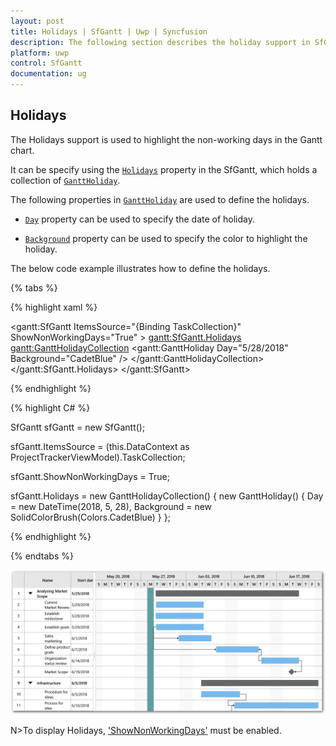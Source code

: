 ```yaml
---
layout: post
title: Holidays | SfGantt | Uwp | Syncfusion
description: The following section describes the holiday support in SfGantt.
platform: uwp
control: SfGantt
documentation: ug
---
```


## Holidays

The Holidays support is used to highlight the non-working days in the Gantt chart.

It can be specify using the [`Holidays`](https://help.syncfusion.com/cr/cref_files/uwp/Syncfusion.SfGantt.UWP~Syncfusion.UI.Xaml.Gantt.SfGantt~Holidays.html) property in the SfGantt, which holds a collection of [`GanttHoliday`](https://help.syncfusion.com/cr/uwp/Syncfusion.SfGantt.UWP~Syncfusion.UI.Xaml.Gantt.SfGantt~Holidays.html).

The following properties in [`GanttHoliday`](https://help.syncfusion.com/cr/uwp/Syncfusion.SfGantt.UWP~Syncfusion.UI.Xaml.Gantt.SfGantt~Holidays.html) are used to define the holidays.

* [`Day`](https://help.syncfusion.com/cr/cref_files/uwp/Syncfusion.SfGantt.UWP~Syncfusion.UI.Xaml.Gantt.GanttHoliday~Day.html) property can be used to specify the date of holiday.

* [`Background`](https://help.syncfusion.com/cr/cref_files/uwp/Syncfusion.SfGantt.UWP~Syncfusion.UI.Xaml.Gantt.GanttHoliday~Background.html) property can be used to specify the color to highlight the holiday.

The below code example illustrates how to define the holidays.

{% tabs %}

{% highlight xaml %}

<gantt:SfGantt ItemsSource="{Binding TaskCollection}" ShowNonWorkingDays="True" >
    <gantt:SfGantt.Holidays>
        <gantt:GanttHolidayCollection>
            <gantt:GanttHoliday Day="5/28/2018"
                                Background="CadetBlue" />
        </gantt:GanttHolidayCollection>
    </gantt:SfGantt.Holidays>
</gantt:SfGantt>

{% endhighlight %}

{% highlight C# %}

SfGantt sfGantt = new SfGantt();

sfGantt.ItemsSource = (this.DataContext as ProjectTrackerViewModel).TaskCollection;

sfGantt.ShowNonWorkingDays = True;

sfGantt.Holidays = new GanttHolidayCollection()
{
    new GanttHoliday()
    {
        Day = new DateTime(2018, 5, 28),
        Background = new SolidColorBrush(Colors.CadetBlue)
    }
};

{% endhighlight %}

{% endtabs %}

![](SfGantt_images/Holidays.png)

N>To display Holidays, ['ShowNonWorkingDays'](https://help.syncfusion.com/cr/uwp/Syncfusion.SfGantt.UWP~Syncfusion.UI.Xaml.Gantt.SfGantt~ShowNonWorkingDays.html) must be enabled.